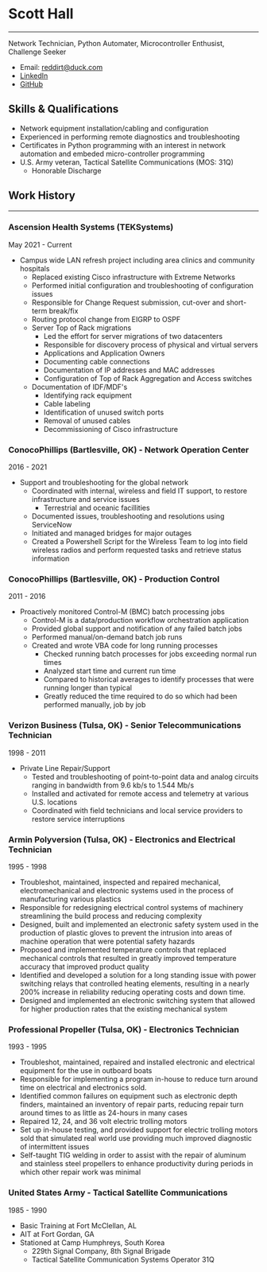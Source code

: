 # Scott Hall
---

Network Technician, Python Automater, Microcontroller Enthusist, Challenge Seeker

- Email: reddirt@duck.com
- [LinkedIn](https://www.linkedin.com/in/scotty-hall-b92b29200/)
- [GitHub](https://github.com/RedDirtBits)

Skills & Qualifications
---
- Network equipment installation/cabling and configuration
- Experienced in performing remote diagnostics and troubleshooting
- Certificates in Python programming with an interest in network automation and embeded micro-controller programming
- U.S. Army veteran, Tactical Satellite Communications (MOS: 31Q)
	- Honorable Discharge

## Work History
---

### Ascension Health Systems (TEKSystems)
May 2021 - Current

- Campus wide LAN refresh project including area clinics and community hospitals
	- Replaced existing Cisco infrastructure with Extreme Networks
	- Performed initial configuration and troubleshooting of configuration issues
	- Responsible for Change Request submission, cut-over and short-term break/fix
	-  Routing protocol change from EIGRP to OSPF
	- Server Top of Rack migrations
		- Led the effort for server migrations of two datacenters
		- Responsible for discovery process of physical and virtual servers
		- Applications and Application Owners
		- Documenting cable connections
		- Documentation of IP addresses and MAC addresses
		- Configuration of Top of Rack Aggregation and Access switches
	- Documentation of IDF/MDF's
		- Identifying rack equipment
		- Cable labeling
		- Identification of unused switch ports
		- Removal of unused cables
		- Decommissioning of Cisco infrastructure


### ConocoPhillips (Bartlesville, OK) - Network Operation Center
2016 - 2021

- Support and troubleshooting for the global network
	- Coordinated with internal, wireless and field IT support, to restore infrastructure and service issues
		-   Terrestrial and oceanic facillities
	-   Documented issues, troubleshooting and resolutions using ServiceNow
	-   Initiated and managed bridges for major outages
	- Created a Powershell Script for the Wireless Team to log into field wireless radios and perform requested tasks and retrieve status information


### ConocoPhillips (Bartlesville, OK) - Production Control
2011 - 2016

- Proactively monitored Control-M (BMC) batch processing jobs
	-   Control-M is a data/production workflow orchestration application
	-   Provided global support and notification of any failed batch jobs
	-   Performed manual/on-demand batch job runs
	-   Created and wrote VBA code for long running processes
		-   Checked running batch processes for jobs exceeding normal run times
		-   Analyzed start time and current run time
		-   Compared to historical averages to identify processes that were running longer than typical
		-   Greatly reduced the time required to do so which had been performed manually, job by job


### Verizon Business (Tulsa, OK) - Senior Telecommunications Technician
1998 - 2011

- Private Line Repair/Support
	-   Tested and troubleshooting of point-to-point data and analog circuits ranging in bandwidth from 9.6 kb/s to 1.544 Mb/s
	-   Installed and activated for remote access and telemetry at various U.S. locations
	-   Coordinated with field technicians and local service providers to restore service interruptions


### Armin Polyversion (Tulsa, OK) - Electronics and Electrical Technician
1995 - 1998

- Troubleshot, maintained, inspected and repaired mechanical, electromechanical and electronic systems used in the process of manufacturing various plastics
- Responsible for redesigning electrical control systems of machinery streamlining the build process and reducing complexity
- Designed, built and implemented an electronic safety system used in the production of plastic gloves to prevent the intrusion into areas of machine operation that were potential safety hazards
- Proposed and implemented temperature controls that replaced mechanical controls that resulted in greatly improved temperature accuracy that improved product quality
- Identified and developed a solution for a long standing issue with power switching relays that controlled heating elements, resulting in a nearly 200% increase in reliability reducing operating costs and down time.
- Designed and implemented an electronic switching system that allowed for higher production rates that the existing mechanical system


### Professional Propeller (Tulsa, OK) - Electronics Technician
1993 - 1995

- Troubleshot, maintained, repaired and installed electronic and electrical equipment for the use in outboard boats
- Responsible for implementing a program in-house to reduce turn around time on electrical and electronics sold.
- Identified common failures on equipment such as electronic depth finders, maintained an inventory of repair parts, reducing repair turn around times to as little as 24-hours in many cases
- Repaired 12, 24, and 36 volt electric trolling motors
- Set up in-house testing, and provided support for electric trolling motors sold that simulated real world use providing much improved diagnostic of intermittent issues
- Self-taught TIG welding in order to assist with the repair of aluminum and stainless steel propellers to enhance productivity during periods in which other repair work was minimal

### United States Army - Tactical Satellite Communications
1985 - 1990

- Basic Training at Fort McClellan, AL
- AIT at Fort Gordan, GA
- Stationed at Camp Humphreys, South Korea
	- 229th Signal Company, 8th Signal Brigade
	- Tactical Satellite Communication Systems Operator 31Q